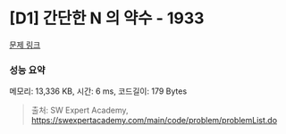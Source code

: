 # [D1] 간단한 N 의 약수 - 1933 

[문제 링크](https://swexpertacademy.com/main/code/problem/problemDetail.do?contestProbId=AV5PhcWaAKIDFAUq) 

### 성능 요약

메모리: 13,336 KB, 시간: 6 ms, 코드길이: 179 Bytes



> 출처: SW Expert Academy, https://swexpertacademy.com/main/code/problem/problemList.do